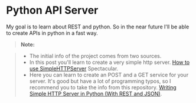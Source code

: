 # Python API Server

My goal is to learn about REST and python. So in the near future I'll be able to create APIs in python in a fast way.

> **Note:**

> - The initial info of the project comes from two sources.
> - In this post you'll learn to create a very simple http server. [How to use SimpleHTTPServer](http://www.pythonforbeginners.com/modules-in-python/how-to-use-simplehttpserver/) Spectacular. 
> - Here you can learn to create an POST and a GET service for your server. It's good but have a lot of programming typos, so I recommend you to take the info from this repository. [Writing Simple HTTP Server in Python (With REST and JSON)](https://mafayyaz.wordpress.com/2013/02/08/writing-simple-http-server-in-python-with-rest-and-json/).

